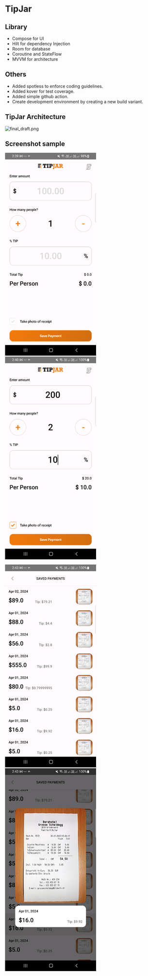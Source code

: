 # TipJar

## Library

- Compose for UI
- Hilt for dependency Injection
- Room for database
- Coroutine and StateFlow
- MVVM for architecture

## Others

- Added spotless to enforce coding guidelines.
- Added kover for test coverage.
- Added simple github action.
- Create development environment by creating a new build variant.


## TipJar Architecture

![final_draft.png](document/final_draft.png)

## Screenshot sample

<img src="document/initial_state.png" width="300">   <img src="document/filled_state.png" width="300">

<img src="document/history.png" width="300">   <img src="document/detail_view.png" width="300">